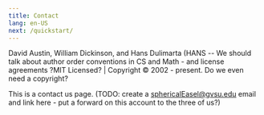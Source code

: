 ```yaml
---
title: Contact
lang: en-US
next: /quickstart/
---
```


David Austin, William Dickinson, and Hans Dulimarta (HANS -- We should talk about author order conventions in CS and Math - and license agreements ?MIT Licensed? | Copyright © 2002 - present. Do we even need a copyright?

This is a contact us page. (TODO: create a sphericalEasel@gvsu.edu email and link here - put a forward on this account to the three of us?)

